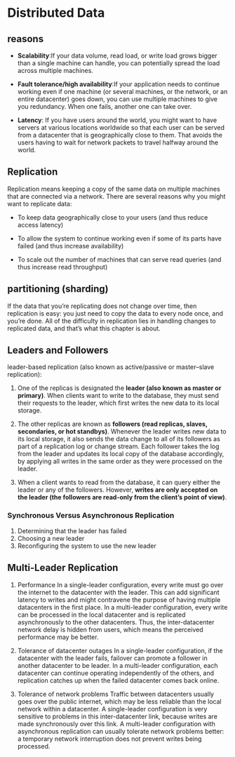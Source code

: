 # Distributed Data

## reasons

- **Scalability**:If your data volume, read load, or write load grows bigger than a single machine can handle, you can potentially spread the load across multiple machines.

- **Fault tolerance/high availability**:If your application needs to continue working even if one machine (or several machines, or the network, or an entire datacenter) goes down, you can use multiple machines to give you redundancy. When one fails, another one can take over.

- **Latency**: If you have users around the world, you might want to have servers at various locations worldwide so that each user can be served from a datacenter that is geographically close to them. That avoids the users having to wait for network packets to travel halfway around the world.

## Replication

Replication means keeping a copy of the same data on multiple machines that are connected via a network.
There are several reasons why you might want to replicate data:

- To keep data geographically close to your users (and thus reduce access latency)

- To allow the system to continue working even if some of its parts have failed (and thus increase availability)

- To scale out the number of machines that can serve read queries (and thus increase read throughput)

## partitioning (sharding)

If the data that you’re replicating does not change over time, then replication is easy: you just need to copy the data to every node once, and you’re done. All of the difficulty in replication lies in handling changes to replicated data, and that’s what this chapter is about.

## Leaders and Followers

leader-based replication (also known as active/passive or master–slave replication):

1. One of the replicas is designated the **leader (also known as master or primary)**. When clients want to write to the database, they must send their requests to the leader, which first writes the new data to its local storage.

2. The other replicas are known as **followers (read replicas, slaves, secondaries, or hot standbys)**. Whenever the leader writes new data to its local storage, it also sends the data change to all of its followers as part of a replication log or change stream. Each follower takes the log from the leader and updates its local copy of the database accordingly, by applying all writes in the same order as they were processed on the leader.

3. When a client wants to read from the database, it can query either the leader or any of the followers. However, **writes are only accepted on the leader (the followers are read-only from the client’s point of view)**.

### Synchronous Versus Asynchronous Replication

1. Determining that the leader has failed
2. Choosing a new leader
3. Reconfiguring the system to use the new leader

## Multi-Leader Replication

1. Performance
   In a single-leader configuration, every write must go over the internet to the datacenter with the leader. This can add significant latency to writes and might contravene the purpose of having multiple datacenters in the first place. In a multi-leader configuration, every write can be processed in the local datacenter and is replicated asynchronously to the other datacenters. Thus, the inter-datacenter network delay is hidden from users, which means the perceived performance may be better.

2. Tolerance of datacenter outages
   In a single-leader configuration, if the datacenter with the leader fails, failover can promote a follower in another datacenter to be leader. In a multi-leader configuration, each datacenter can continue operating independently of the others, and replication catches up when the failed datacenter comes back online.

3. Tolerance of network problems
   Traffic between datacenters usually goes over the public internet, which may be less reliable than the local network within a datacenter. A single-leader configuration is very sensitive to problems in this inter-datacenter link, because writes are made synchronously over this link. A multi-leader configuration with asynchronous replication can usually tolerate network problems better: a temporary network interruption does not prevent writes being processed.
